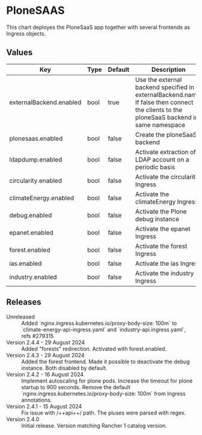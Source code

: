 # PloneSAAS

This chart deployes the PloneSaaS app together with several frontends as Ingress objects.


## Values

| Key | Type | Default | Description |
|-----|------|---------|-------------|
| externalBackend.enabled | bool | true | Use the external backend specified in externalBackend.name. If false then connect the clients to the ploneSaaS backend in same namespace |
| plonesaas.enabled | bool | false | Create the ploneSaaS backend |
| ldapdump.enabled | bool | false | Activate extraction of LDAP account on a periodic basis |
| circularity.enabled | bool | false | Activate the circularity Ingress |
| climateEnergy.enabled | bool | false | Activate the climateEnergy Ingress |
| debug.enabled | bool | false | Activate the Plone debug instance |
| epanet.enabled | bool | false | Activate the epanet Ingress |
| forest.enabled | bool | false | Activate the forest Ingress |
| ias.enabled | bool | false | Activate the ias Ingress |
| industry.enabled | bool | false | Activate the industry Ingress |

## Releases

<dl>
  <dt>Unreleased</dt>
  <dd>Added `nginx.ingress.kubernetes.io/proxy-body-size: 100m` to `climate-energy-api-ingress.yaml` and `industry-api.ingress.yaml`, refs #279315</dd>

  <dt>Version 2.4.4 - 29 August 2024</dt>
  <dd>Added "forests" redirection. Activated with forest.enabled.</dd>

  <dt>Version 2.4.3 - 29 August 2024</dt>
  <dd>Added the forest frontend. Made it possible to deactivate the debug instance. Both disabled by default.</dd>

  <dt>Version 2.4.2 - 16 August 2024</dt>
  <dd>Implement autoscaling for plone pods.
  Increase the timeout for plone startup to 900 seconds.
  Remove the default `nginx.ingress.kubernetes.io/proxy-body-size: 100m` from Ingress annotations.</dd>

  <dt>Version 2.4.1 - 15 August 2024</dt>
  <dd>Fix issue with /++api++/ path. The pluses were parsed with regex.</dd>

  <dt>Version 2.4.0</dt>
  <dd>Initial release. Version matching Rancher 1 catalog version.</dd>
</dl> 
